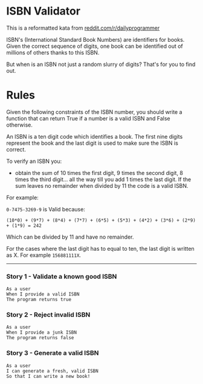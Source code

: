 ISBN Validator
===============

This is a reformatted kata from [reddit.com/r/dailyprogrammer](http://www.reddit.com/r/dailyprogrammer/comments/2s7ezp/20150112_challenge_197_easy_isbn_validator/)

ISBN's (International Standard Book Numbers) are identifiers for books. Given the correct sequence of digits, one book can be identified out of millions of others thanks to this ISBN.

But when is an ISBN not just a random slurry of digits? That's for you to find out.

# Rules

Given the following constraints of the ISBN number, you should write a function that can return True if a number is a valid ISBN and False otherwise.

An ISBN is a ten digit code which identifies a book. The first nine digits represent the book and the last digit is used to make sure the ISBN is correct.

To verify an ISBN you:

* obtain the sum of 10 times the first digit, 9 times the second digit, 8 times the third digit... all the way till you add 1 times the last digit. If the sum leaves no remainder when divided by 11 the code is a valid ISBN.

For example:

`0-7475-3269-9` is Valid because:

    (10*0) + (9*7) + (8*4) + (7*7) + (6*5) + (5*3) + (4*2) + (3*6) + (2*9) + (1*9) = 242

Which can be divided by 11 and have no remainder.

For the cases where the last digit has to equal to ten, the last digit is written as X. For example  `156881111X`.

---

### Story 1 - Validate a known good ISBN

    As a user
    When I provide a valid ISBN
    The program returns true

### Story 2 - Reject invalid ISBN

    As a user
    When I provide a junk ISBN
    The program returns false

### Story 3 - Generate a valid ISBN

    As a user
    I can generate a fresh, valid ISBN
    So that I can write a new book!
